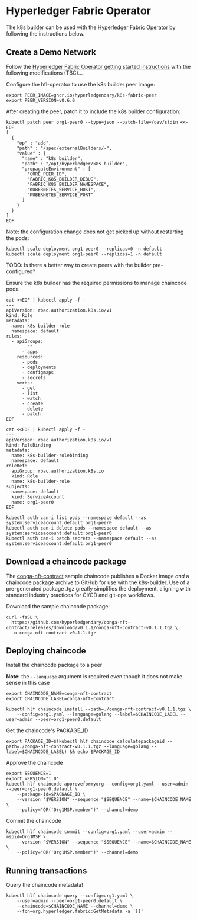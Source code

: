 # Hyperledger Fabric Operator

The k8s builder can be used with the [Hyperledger Fabric Operator](https://github.com/hyperledger-labs/hlf-operator) by following the instructions below.

## Create a Demo Network 

Follow the [Hyperledger Fabric Operator getting started instructions](https://labs.hyperledger.org/hlf-operator/docs/getting-started) with the following modifications (TBC)...

Configure the hfl-operator to use the k8s builder peer image:

```shell
export PEER_IMAGE=ghcr.io/hyperledgendary/k8s-fabric-peer
export PEER_VERSION=v0.6.0
```

After creating the peer, patch it to include the k8s builder configuration:

```shell
kubectl patch peer org1-peer0 --type=json --patch-file=/dev/stdin <<-EOF
[
  {
    "op" : "add",
    "path" : "/spec/externalBuilders/-",
    "value" : {
      "name" : "k8s_builder",
      "path" : "/opt/hyperledger/k8s_builder",
      "propagateEnvironment" : [
        "CORE_PEER_ID",
        "FABRIC_K8S_BUILDER_DEBUG",
        "FABRIC_K8S_BUILDER_NAMESPACE",
        "KUBERNETES_SERVICE_HOST",
        "KUBERNETES_SERVICE_PORT"
      ]
    }
  }
]
EOF
```

Note: the configuration change does not get picked up without restarting the pods:

```shell
kubectl scale deployment org1-peer0 --replicas=0 -n default
kubectl scale deployment org1-peer0 --replicas=1 -n default
```

TODO: Is there a better way to create peers with the builder pre-configured?

Ensure the k8s builder has the required permissions to manage chaincode pods:

```shell
cat <<EOF | kubectl apply -f -
---
apiVersion: rbac.authorization.k8s.io/v1
kind: Role
metadata:
  name: k8s-builder-role
  namespace: default
rules:
  - apiGroups:
      - ""
      - apps
    resources:
      - pods
      - deployments
      - configmaps
      - secrets
    verbs:
      - get
      - list
      - watch
      - create
      - delete
      - patch
EOF

cat <<EOF | kubectl apply -f -
---
apiVersion: rbac.authorization.k8s.io/v1
kind: RoleBinding
metadata:
  name: k8s-builder-rolebinding
  namespace: default 
roleRef:
  apiGroup: rbac.authorization.k8s.io
  kind: Role
  name: k8s-builder-role 
subjects:
- namespace: default 
  kind: ServiceAccount
  name: org1-peer0 
EOF

kubectl auth can-i list pods --namespace default --as system:serviceaccount:default:org1-peer0
kubectl auth can-i delete pods --namespace default --as system:serviceaccount:default:org1-peer0
kubectl auth can-i patch secrets --namespace default --as system:serviceaccount:default:org1-peer0
```

## Download a chaincode package

The [conga-nft-contract](https://github.com/hyperledgendary/conga-nft-contract) sample chaincode publishes a 
Docker image _and_ a chaincode package archive to GitHub for use with the k8s-builder.  Use of a pre-generated package .tgz 
greatly simplifies the deployment, aligning with standard industry practices for CI/CD and git-ops workflows. 

Download the sample chaincode package: 

```shell
curl -fsSL \
  https://github.com/hyperledgendary/conga-nft-contract/releases/download/v0.1.1/conga-nft-contract-v0.1.1.tgz \
  -o conga-nft-contract-v0.1.1.tgz
```

## Deploying chaincode

Install the chaincode package to a peer

**Note:** the `--language` argument is required even though it does not make sense in this case

```shell
export CHAINCODE_NAME=conga-nft-contract
export CHAINCODE_LABEL=conga-nft-contract

kubectl hlf chaincode install --path=./conga-nft-contract-v0.1.1.tgz \
    --config=org1.yaml --language=golang --label=$CHAINCODE_LABEL --user=admin --peer=org1-peer0.default
```

Get the chaincode's PACKAGE_ID

```
export PACKAGE_ID=$(kubectl hlf chaincode calculatepackageid --path=./conga-nft-contract-v0.1.1.tgz --language=golang --label=$CHAINCODE_LABEL) && echo $PACKAGE_ID
```

Approve the chaincode

```shell
export SEQUENCE=1
export VERSION="1.0"
kubectl hlf chaincode approveformyorg --config=org1.yaml --user=admin --peer=org1-peer0.default \
    --package-id=$PACKAGE_ID \
    --version "$VERSION" --sequence "$SEQUENCE" --name=$CHAINCODE_NAME \
    --policy="OR('Org1MSP.member')" --channel=demo
```

Commit the chaincode

```shell
kubectl hlf chaincode commit --config=org1.yaml --user=admin --mspid=Org1MSP \
    --version "$VERSION" --sequence "$SEQUENCE" --name=$CHAINCODE_NAME \
    --policy="OR('Org1MSP.member')" --channel=demo
```

## Running transactions

Query the chaincode metadata!

```shell
kubectl hlf chaincode query --config=org1.yaml \
    --user=admin --peer=org1-peer0.default \
    --chaincode=$CHAINCODE_NAME --channel=demo \
    --fcn=org.hyperledger.fabric:GetMetadata -a '[]'
```
